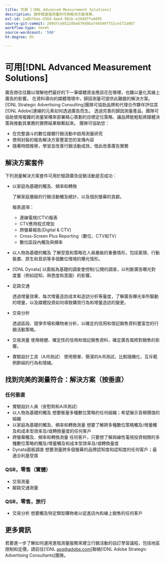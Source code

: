 ```yaml
---
title: 可用 [!DNL Advanced Measurement Solutions]
description: 請參閱進階測量的可用解決方案清單。
exl-id: 1a8b76ee-d38d-4ee4-981b-e29497fa4095
source-git-commit: 209dfce05228be879d9ba744590ff52ce572a807
workflow-type: tm+mt
source-wordcount: '508'
ht-degree: 0%

---
```


# 可用[!DNL Advanced Measurement Solutions]

廣告商往往難以理解他們最好的下一筆媒體資金應該花在哪裡，也難以量化其線上廣告的影響。 在資料導向的媒體環境中，歸因測量可提供此難題的解決方案。 [!DNL Strategic Advertising Consulting]團隊可協助品牌和代理合作夥伴評估其[!DNL Adobe]連線的元素如何透過廣告而生。 透過完善的歸因測量產品，團隊可協助使用複雜的測量架構來部署精心策劃的目標定位策略，讓品牌能輕鬆將媒體決策與推動其業務的實際結果聯繫起來。 團隊可協助您：

* 在完整漏斗的數位媒體行銷活動中啟用測量研究
* 使用封裝的報告解決方案豐富您的宣傳內容
* 隨著時間推移，學習並改善行銷活動成效，借此改善廣告實務

## 解決方案套件

下列測量解決方案套件可用於驗證廣告促銷活動是否成功：

* 以家庭為基礎的觸及、頻率和轉換

   了解家庭層級的行銷活動觸及總計，以及個別螢幕的貢獻。

   報表選項：
   * 連線電視(CTV)報表
   * CTV應用程式增加
   * 跨螢幕報告(Digital &amp; CTV)
   * Cross-Screen Plus Reporting（數位、CTV和TV）
   * 數位區段內觸及與頻率

* 以人物為基礎的觸及
了解受眾和策略在人員層級的重疊情形，包括案頭、行動裝置、原生和音訊等多個數位環境的曝光情形。

* [!DNL Dynata] 以面板為基礎的調查會控制/公開的調查，以判斷廣告曝光對度量（例如認知、熟悉度和意圖）的影響。

* 足路交通

   透過增量效果、每次增量造訪成本和造訪分析等量度，了解廣告曝光率所驅動的增量，以及媒體投資如何導致購買行為和增量造訪的變更。

* 交易分析

   透過區段、競爭市場和購物者分析，以確定的信用和借記銷售資料豐富您的行銷活動策略。

* 交易測量
使用穩健、確定性的信用和借記銷售資料，確定廣告風險對銷售的影響。

* 實驗設計工具（A/B測試）
使用簡單、簡潔的A/B測試，比較隨機化、互斥範例群組的行為和情緒。

## 找到完美的測量符合：解決方案（按垂直）

### 任何垂直

* 實驗設計人員（安慰劑和A/B測試）
* 以人物為基礎的觸及
想要衡量多種數位策略的任何組織；希望展示音頻價值的組織
* 以家庭為基礎的觸及、頻率和轉換測量
想要了解跨多種數位策略觸及/增量觸及和成本型效率及/或轉換量度的任何客戶
* 跨螢幕觸及、頻率和轉換測量
任何客戶，只要想了解與線性電視投資相關的多種數位策略的觸及/增量觸及和成本型效率及/或轉換量度
* Dynata面板調查
想要測量跨多個螢幕的品牌認知度和認知度的任何客戶；最適合利基受眾

### QSR，零售（實體）

* 交易測量
* 腳路交通測量

### QSR，零售，旅行

* 交易分析
想要觸及特定類型購物者以促進店內和線上銷售的任何客戶

## 更多資訊

若要進一步了解如何運用進階測量服務來建立行銷活動的自訂學習議程，包括地區限制和定價，請前往[!DNL asg@adobe.com]聯絡[!DNL Adobe Strategic Advertising Consultants]團隊。
